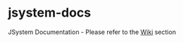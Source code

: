 # jsystem-docs

JSystem Documentation - Please refer to the [Wiki](https://github.com/Top-Q/jsystem-docs/wiki) section
